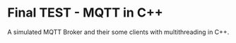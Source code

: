 # Final TEST - MQTT in C++

A simulated MQTT Broker and their some clients with multithreading in C++.

